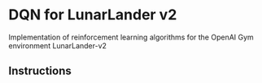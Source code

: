 # DQN for LunarLander v2
 Implementation of reinforcement learning algorithms for the OpenAI Gym environment LunarLander-v2 

## Instructions

